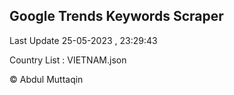 

## Google Trends Keywords Scraper 
 
Last Update 25-05-2023 , 23:29:43

Country List :
VIETNAM.json



© Abdul Muttaqin 
